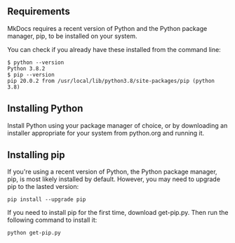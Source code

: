 ## Requirements
MkDocs requires a recent version of Python and the Python package manager, pip, to be installed on your system.

You can check if you already have these installed from the command line:
```
$ python --version
Python 3.8.2
$ pip --version
pip 20.0.2 from /usr/local/lib/python3.8/site-packages/pip (python 3.8)
```

## Installing Python
Install Python using your package manager of choice, or by downloading an installer appropriate for your system from python.org and running it.




## Installing pip

If you're using a recent version of Python, the Python package manager, pip, is most likely installed by default. However, you may need to upgrade pip to the lasted version:
```
pip install --upgrade pip

```
If you need to install pip for the first time, download get-pip.py. Then run the following command to install it:
```
python get-pip.py

```